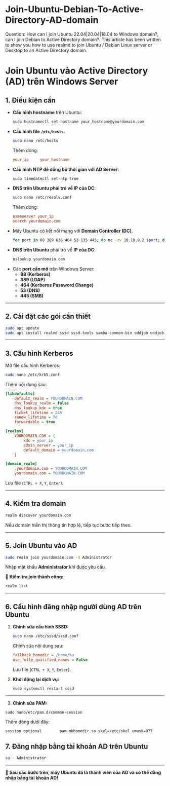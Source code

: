 # Join-Ubuntu-Debian-To-Active-Directory-AD-domain
Question: How can I join Ubuntu 22.04|20.04|18.04 to Windows domain?, can I join Debian to Active Directory domain?. This article has been written to show you how to use realmd to join Ubuntu / Debian Linux server or Desktop to an Active Directory domain.

# Join Ubuntu vào Active Directory (AD) trên Windows Server

## **1. Điều kiện cần**
- **Cấu hình hostname** trên Ubuntu:
  ```bash
  sudo hostnamectl set-hostname your_hostname@yourdomain.com
  ```
- **Cấu hình file `/etc/hosts`**:
  ```bash
  sudo nano /etc/hosts
  ```
  Thêm dòng:
  ```ini
  your_ip     your_hostname
  ```
- **Cấu hình NTP để đồng bộ thời gian với AD Server**:
  ```bash
  sudo timedatectl set-ntp true
  ```
- **DNS trên Ubuntu phải trỏ về IP của DC**:
  ```bash
  sudo nano /etc/resolv.conf
  ```
  Thêm dòng:
  ```ini
  nameserver your_ip
  search yourdomain.com
  ```
- Máy Ubuntu có kết nối mạng với **Domain Controller (DC)**.
  ```bash
  for port in 88 389 636 464 53 135 445; do nc -zv 10.10.9.2 $port; done
  ```
- **DNS trên Ubuntu** phải trỏ về **IP của DC**:
  ```bash
  nslookup yourdomain.com
  ```
- Các **port cần mở** trên Windows Server:
  - **88 (Kerberos)**
  - **389 (LDAP)**
  - **464 (Kerberos Password Change)**
  - **53 (DNS)**
  - **445 (SMB)**

---

## **2. Cài đặt các gói cần thiết**
```bash
sudo apt update
sudo apt install realmd sssd sssd-tools samba-common-bin oddjob oddjob-mkhomedir adcli krb5-user libpam-krb5 -y
```

---

## **3. Cấu hình Kerberos**
Mở file cấu hình Kerberos:
```bash
sudo nano /etc/krb5.conf
```
Thêm nội dung sau:
```ini
[libdefaults]
    default_realm = YOURDOMAIN.COM
    dns_lookup_realm = false
    dns_lookup_kdc = true
    ticket_lifetime = 24h
    renew_lifetime = 7d
    forwardable = true

[realms]
    YOURDOMAIN.COM = {
        kdc = your_ip
        admin_server = your_ip
        default_domain = yourdomain.com
    }

[domain_realm]
    .yourdomain.com = YOURDOMAIN.COM
    yourdomain.com = YOURDOMAIN.COM
```
Lưu file (`CTRL + X`, `Y`, `Enter`).

---

## **4. Kiểm tra domain**
```bash
realm discover yourdomain.com
```
Nếu domain hiển thị thông tin hợp lệ, tiếp tục bước tiếp theo.

---

## **5. Join Ubuntu vào AD**
```bash
sudo realm join yourdomain.com -U Administrator
```
Nhập mật khẩu **Administrator** khi được yêu cầu.

🔹 **Kiểm tra join thành công:**
```bash
realm list
```

---

## **6. Cấu hình đăng nhập người dùng AD trên Ubuntu**
1. **Chỉnh sửa cấu hình SSSD:**
   ```bash
   sudo nano /etc/sssd/sssd.conf
   ```
   Chỉnh sửa nội dung sau:
   ```ini
   fallback_homedir = /home/%u
   use_fully_qualified_names = False
   ```
   Lưu file (`CTRL + X`, `Y`, `Enter`).

2. **Khởi động lại dịch vụ:**
   ```bash
   sudo systemctl restart sssd
   ```

---
3. **Chỉnh sửa PAM:**
```
sudo nano/etc/pam.d/common-session

```
Thêm dòng dưới đây:
```
session optional        pam_mkhomedir.so skel=/etc/skel umask=077

```
## **7. Đăng nhập bằng tài khoản AD trên Ubuntu**
```bash
su - Administrator
```

---

🚀 **Sau các bước trên, máy Ubuntu đã là thành viên của AD và có thể đăng nhập bằng tài khoản AD!**

